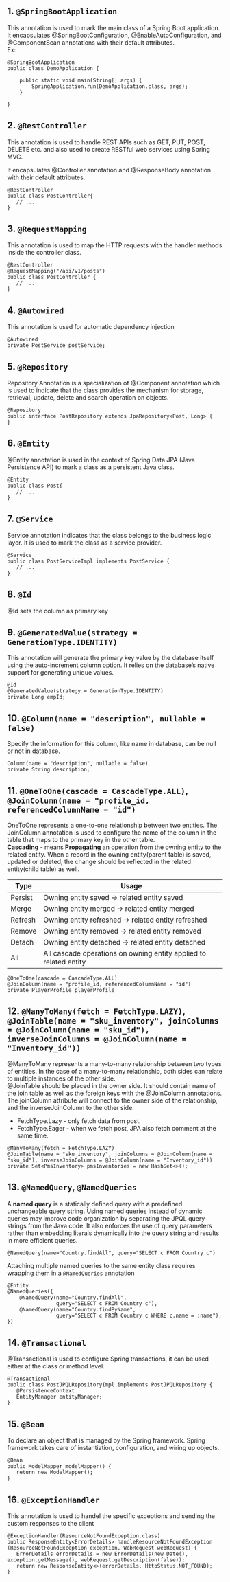 ## 1. `@SpringBootApplication`
This annotation is used to mark the main class of a Spring Boot application. It encapsulates @SpringBootConfiguration, @EnableAutoConfiguration, and @ComponentScan annotations with their default attributes.  
Ex:
```
@SpringBootApplication
public class DemoApplication {

	public static void main(String[] args) {
		SpringApplication.run(DemoApplication.class, args);
	}

}
```

## 2. `@RestController`
This annotation is used to handle REST APIs such as GET, PUT, POST, DELETE etc. and also used to create RESTful web services using Spring MVC.

It encapsulates @Controller annotation and @ResponseBody annotation with their default attributes.  
```
@RestController
public class PostController{ 
   // ...
}
```

## 3. `@RequestMapping`
This annotation is used to map the HTTP requests with the handler methods inside the controller class.
```
@RestController
@RequestMapping("/api/v1/posts")
public class PostController {
   // ...
}
```

## 4. `@Autowired`
This annotation is used for automatic dependency injection
```
@Autowired
private PostService postService;
```

## 5. `@Repository`
Repository Annotation is a specialization of @Component annotation which is used to indicate that the class provides the mechanism for storage, retrieval, update, delete and search operation on objects.
```
@Repository
public interface PostRepository extends JpaRepository<Post, Long> {
}
```

## 6. `@Entity`
@Entity annotation is used in the context of Spring Data JPA (Java Persistence API) to mark a class as a persistent Java class. 
```
@Entity
public class Post{
   // ...
}
```

## 7. `@Service`
Service annotation indicates that the class belongs to the business logic layer. It is used to mark the class as a service provider.
```
@Service
public class PostServiceImpl implements PostService {
   // ...
}
```

## 8. `@Id`
@Id sets the column as primary key

## 9. `@GeneratedValue(strategy = GenerationType.IDENTITY)`
This annotation will generate the primary key value by the database itself using the auto-increment column option. It relies on the database’s native support for generating unique values. 
```
@Id
@GeneratedValue(strategy = GenerationType.IDENTITY) 
private Long empId; 
```

## 10. `@Column(name = "description", nullable = false)`
Specify the information for this column, like name in database, can be null or not in database.
```
Column(name = "description", nullable = false)
private String description;
```

## 11. `@OneToOne(cascade = CascadeType.ALL)`, `@JoinColumn(name = "profile_id, referencedColumnName = "id")`
OneToOne represents a one-to-one relationship between two entities. The JoinColumn annotation is used to configure the name of the column in the table that maps to the primary key in the other table.  
**Cascading** - means **Propagating** an operation from the owning entity to the related entity. When a record in the owning entity(parent table) is saved, updated or deleted, the change should be reflected in the related entity(child table) as well.

|Type| Usage|
|----------|-------------|
| Persist     | Owning entity saved -> related entity saved  |
| Merge | Owning entity merged -> related entity merged |
| Refresh | Owning entity refreshed -> related entity refreshed|
| Remove | Owning entity removed -> related entity removed|
| Detach | Owning entity detached -> related entity detached|
| All | All cascade operations on owning entity applied to related entity|
```
@OneToOne(cascade = CascadeType.ALL)
@JoinColumn(name = "profile_id, referencedColumnName = "id")
private PlayerProfile playerProfile
```

## 12. `@ManyToMany(fetch = FetchType.LAZY)`, `@JoinTable(name = "sku_inventory", joinColumns = @JoinColumn(name = "sku_id"), inverseJoinColumns = @JoinColumn(name = "Inventory_id"))`
@ManyToMany represents a many-to-many relationship between two types of entities. In the case of a many-to-many relationship, both sides can relate to multiple instances of the other side.  
@JoinTable should be placed in the owner side. It should contain name of the join table as well as the foreign keys with the @JoinColumn annotations. The joinColumn attribute will connect to the owner side of the relationship, and the inverseJoinColumn to the other side.
- FetchType.Lazy - only fetch data from post.
- FetchType.Eager - when we fetch post, JPA also fetch comment at the same time.
```
@ManyToMany(fetch = FetchType.LAZY)
@JoinTable(name = "sku_inventory", joinColumns = @JoinColumn(name = "sku_id"), inverseJoinColumns = @JoinColumn(name = "Inventory_id"))
private Set<PmsInventory> pmsInventories = new HashSet<>();
```

## 13. `@NamedQuery`, `@NamedQueries`
A **named query** is a statically defined query with a predefined unchangeable query string. Using named queries instead of dynamic queries may improve code organization by separating the JPQL query strings from the Java code. It also enforces the use of query parameters rather than embedding literals dynamically into the query string and results in more efficient queries.  
```
@NamedQuery(name="Country.findAll", query="SELECT c FROM Country c")
```
Attaching multiple named queries to the same entity class requires wrapping them in a `@NamedQueries` annotation
```
@Entity
@NamedQueries({
    @NamedQuery(name="Country.findAll",
                query="SELECT c FROM Country c"),
    @NamedQuery(name="Country.findByName",
                query="SELECT c FROM Country c WHERE c.name = :name"),
}) 
```

## 14. `@Transactional`
@Transactional is used to configure Spring transactions, it can be used either at the class or method level.
```
@Transactional
public class PostJPQLRepositoryImpl implements PostJPQLRepository {
   @PersistenceContext
   EntityManager entityManager;
}
```

## 15. `@Bean`
To declare an object that is managed by the Spring framework. Spring framework takes care of instantiation, configuration, and wiring up objects.
```
@Bean
public ModelMapper modelMapper() {
   return new ModelMapper();
}
```

## 16. `@ExceptionHandler`
This annotation is used to handel the specific exceptions and sending the custom responses to the client
```
@ExceptionHandler(ResourceNotFoundException.class)
public ResponseEntity<ErrorDetails> handleResourceNotFoundException (ResourceNotFoundException exception, WebRequest webRequest) {
   ErrorDetails errorDetails = new ErrorDetails(new Date(), exception.getMessage(), webRequest.getDescription(false));
   return new ResponseEntity<>(errorDetails, HttpStatus.NOT_FOUND);
}
```